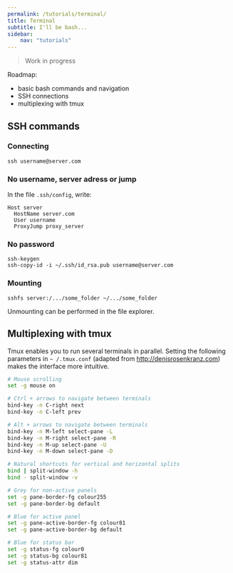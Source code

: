 ```yaml
---
permalink: /tutorials/terminal/
title: Terminal
subtitle: I'll be bash...
sidebar:
    nav: "tutorials"
---
```


> Work in progress

Roadmap:

- basic bash commands and navigation
- SSH connections
- multiplexing with tmux

## SSH commands

### Connecting

```shell
ssh username@server.com
```

### No username, server adress or jump

In the file `.ssh/config`, write:

```
Host server
  HostName server.com
  User username
  ProxyJump proxy_server
```

### No password

```shell
ssh-keygen
ssh-copy-id -i ~/.ssh/id_rsa.pub username@server.com
```

### Mounting

```shell
sshfs server:/.../some_folder ~/.../some_folder
```

Unmounting can be performed in the file explorer.


## Multiplexing with tmux

Tmux enables you to run several terminals in parallel. Setting the following parameters in `~ /.tmux.conf` (adapted from http://denisrosenkranz.com) makes the interface more intuitive.

```bash
# Mouse scrolling
set -g mouse on

# Ctrl + arrows to navigate between terminals
bind-key -n C-right next
bind-key -n C-left prev

# Alt + arrows to navigate between terminals
bind-key -n M-left select-pane -L
bind-key -n M-right select-pane -R
bind-key -n M-up select-pane -U
bind-key -n M-down select-pane -D

# Natural shortcuts for vertical and horizontal splits
bind | split-window -h
bind - split-window -v

# Grey for non-active panels
set -g pane-border-fg colour255
set -g pane-border-bg default

# Blue for active panel
set -g pane-active-border-fg colour81
set -g pane-active-border-bg default

# Blue for status bar
set -g status-fg colour0
set -g status-bg colour81
set -g status-attr dim
```

